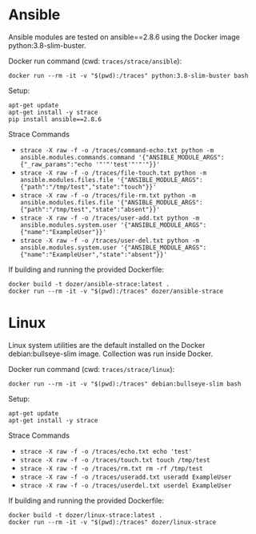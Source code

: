# Ansible

Ansible modules are tested on ansible==2.8.6 using the Docker image
python:3.8-slim-buster.

Docker run command (cwd: `traces/strace/ansible`):

```
docker run --rm -it -v "$(pwd):/traces" python:3.8-slim-buster bash
```

Setup:

```
apt-get update
apt-get install -y strace
pip install ansible==2.8.6
```

Strace Commands

- `strace -X raw -f -o /traces/command-echo.txt python -m ansible.modules.commands.command '{"ANSIBLE_MODULE_ARGS": {"_raw_params":"echo '"'"'test'"'"'"}}'`
- `strace -X raw -f -o /traces/file-touch.txt python -m ansible.modules.files.file '{"ANSIBLE_MODULE_ARGS": {"path":"/tmp/test","state":"touch"}}'`
- `strace -X raw -f -o /traces/file-rm.txt python -m ansible.modules.files.file '{"ANSIBLE_MODULE_ARGS": {"path":"/tmp/test","state":"absent"}}'`
- `strace -X raw -f -o /traces/user-add.txt python -m ansible.modules.system.user '{"ANSIBLE_MODULE_ARGS": {"name":"ExampleUser"}}'`
- `strace -X raw -f -o /traces/user-del.txt python -m ansible.modules.system.user '{"ANSIBLE_MODULE_ARGS": {"name":"ExampleUser","state":"absent"}}'`

If building and running the provided Dockerfile:

```
docker build -t dozer/ansible-strace:latest .
docker run --rm -it -v "$(pwd):/traces" dozer/ansible-strace
```

# Linux

Linux system utilities are the default installed on the Docker
debian:bullseye-slim image. Collection was run inside Docker.

Docker run command (cwd: `traces/strace/linux`):

```
docker run --rm -it -v "$(pwd):/traces" debian:bullseye-slim bash
```

Setup:

```
apt-get update
apt-get install -y strace
```

Strace Commands

- `strace -X raw -f -o /traces/echo.txt echo 'test'`
- `strace -X raw -f -o /traces/touch.txt touch /tmp/test`
- `strace -X raw -f -o /traces/rm.txt rm -rf /tmp/test`
- `strace -X raw -f -o /traces/useradd.txt useradd ExampleUser`
- `strace -X raw -f -o /traces/userdel.txt userdel ExampleUser`

If building and running the provided Dockerfile:

```
docker build -t dozer/linux-strace:latest .
docker run --rm -it -v "$(pwd):/traces" dozer/linux-strace
```
